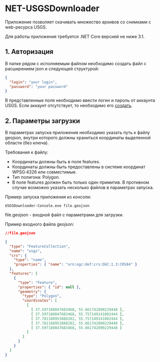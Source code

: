 # NET-USGSDownloader

Приложение позволяет скачивать множество архивов со снимками с web-ресурса USGS.

Для работы приложения требуется .NET Core версией не ниже 3.1.

## 1. Авторизация

В папке рядом с исполняемым файлом необходимо создать файл с расширением json и следующей структурой:
```json
{
  "login": "your login",
  "password": "your password"
}
```

В представленные поля необходимо ввести логин и пароль от аккаунта USGS. Если аккаунт отсутствует, то необходимо его [создать](https://ers.cr.usgs.gov/register).

## 2. Параметры загрузки

В параметрах запуска приложения необходимо указать путь к файлу geojson, внутри которого должны храниться координаты выделенной области (без ключа). 

Требования к файлу:
 - Координаты должны быть в поле features.
 - Координаты должны быть предоставлены в системе координат WPSG:4326 или совместимые.
 - Тип полигона: Polygon. 
 - В поле features должен быть только один примитив. В противном случае возможно указать несколько файлов в параметрах запуска.


Пример запуска приложения из консоли:

```
USGSDownloader-Console.exe file.geojson
```


file.geojson - входной файл с параметрами для загрузки.


Пример входного файла geojson:
```json
//file.geojson

{
  "type": "FeatureCollection",
  "name": "usgs",
  "crs": {
    "type": "name",
    "properties": { "name": "urn:ogc:def:crs:OGC:1.3:CRS84" }
  },
  "features": [
    {
      "type": "Feature",
      "properties": { "id": null },
      "geometry": {
        "type": "Polygon",
        "coordinates": [
          [
            [ 37.597180847683468, 55.661742890229448 ],
            [ 37.597180847683468, 55.757149141002444 ],
            [ 37.781188953888282, 55.757149141002444 ],
            [ 37.781188953888282, 55.661742890229448 ],
            [ 37.597180847683468, 55.661742890229448 ]
          ]
        ]
      }
    }
  ]
}
```
